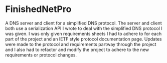 # FinishedNetPro
A DNS server and client for a simplified DNS protocol. The server and client both use a serialization API I wrote to deal with the simplified DNS protocol I was given. I was only given requirements sheets I had to adhere to for each part of the project and an IETF style protocol documentation page. Updates were made to the protocol and requirements partway through the project and I also had to refactor and modify the project to adhere to the new requirements or protocol changes.
